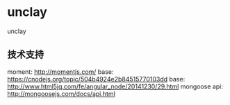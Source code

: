 # unclay
unclay

## 技术支持
moment: http://momentjs.com/
base: https://cnodejs.org/topic/504b4924e2b84515770103dd
base: http://www.html5jq.com/fe/angular_node/20141230/29.html
mongoose api: http://mongoosejs.com/docs/api.html
